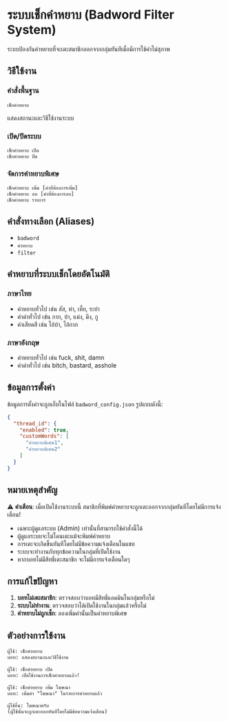 # ระบบเช็กคำหยาบ (Badword Filter System)

ระบบป้องกันคำหยาบที่จะเตะสมาชิกออกจากกลุ่มทันทีเมื่อมีการใช้คำไม่สุภาพ

## วิธีใช้งาน

### คำสั่งพื้นฐาน
```
เช็กคำหยาบ
```
แสดงสถานะและวิธีใช้งานระบบ

### เปิด/ปิดระบบ
```
เช็กคำหยาบ เปิด
เช็กคำหยาบ ปิด
```

### จัดการคำหยาบพิเศษ
```
เช็กคำหยาบ เพิ่ม [คำที่ต้องการเพิ่ม]
เช็กคำหยาบ ลบ [คำที่ต้องการลบ]
เช็กคำหยาบ รายการ
```

## คำสั่งทางเลือก (Aliases)
- `badword`
- `คำหยาบ` 
- `filter`

## คำหยาบที่ระบบเช็กโดยอัตโนมัติ

### ภาษาไทย
- คำหยาบทั่วไป เช่น สัส, ห่า, เหี้ย, ระยำ
- คำด่าทั่วไป เช่น กาก, บ้า, แม่ง, มึง, กู
- คำเสียดสี เช่น ไอ้บ้า, ไอ้กาก

### ภาษาอังกฤษ
- คำหยาบทั่วไป เช่น fuck, shit, damn
- คำด่าทั่วไป เช่น bitch, bastard, asshole

## ข้อมูลการตั้งค่า

ข้อมูลการตั้งค่าจะถูกเก็บในไฟล์ `badword_config.json` รูปแบบดังนี้:

```json
{
  "thread_id": {
    "enabled": true,
    "customWords": [
      "คำหยาบพิเศษ1",
      "คำหยาบพิเศษ2"
    ]
  }
}
```

## หมายเหตุสำคัญ

⚠️ **คำเตือน**: เมื่อเปิดใช้งานระบบนี้ สมาชิกที่พิมพ์คำหยาบจะถูกเตะออกจากกลุ่มทันทีโดยไม่มีการแจ้งเตือน!

- เฉพาะผู้ดูแลระบบ (Admin) เท่านั้นที่สามารถใช้คำสั่งนี้ได้
- ผู้ดูแลระบบจะไม่โดนเตะแม้จะพิมพ์คำหยาบ
- การเตะจะเกิดขึ้นทันทีโดยไม่มีข้อความแจ้งเตือนในแชท
- ระบบจะทำงานกับทุกข้อความในกลุ่มที่เปิดใช้งาน
- หากบอทไม่มีสิทธิ์เตะสมาชิก จะไม่มีการแจ้งเตือนใดๆ

## การแก้ไขปัญหา

1. **บอทไม่เตะสมาชิก**: ตรวจสอบว่าบอทมีสิทธิ์แอดมินในกลุ่มหรือไม่
2. **ระบบไม่ทำงาน**: ตรวจสอบว่าได้เปิดใช้งานในกลุ่มแล้วหรือไม่
3. **คำหยาบไม่ถูกเช็ก**: ลองเพิ่มคำนั้นเป็นคำหยาบพิเศษ

## ตัวอย่างการใช้งาน

```
ผู้ใช้: เช็กคำหยาบ
บอท: แสดงสถานะและวิธีใช้งาน

ผู้ใช้: เช็กคำหยาบ เปิด  
บอท: เปิดใช้งานการเช็กคำหยาบแล้ว!

ผู้ใช้: เช็กคำหยาบ เพิ่ม โฆษณา
บอท: เพิ่มคำ "โฆษณา" ในรายการคำหยาบแล้ว

ผู้ใช้อื่น: โฆษณาครับ
(ผู้ใช้นั้นจะถูกเตะออกทันทีโดยไม่มีข้อความแจ้งเตือน)
```
